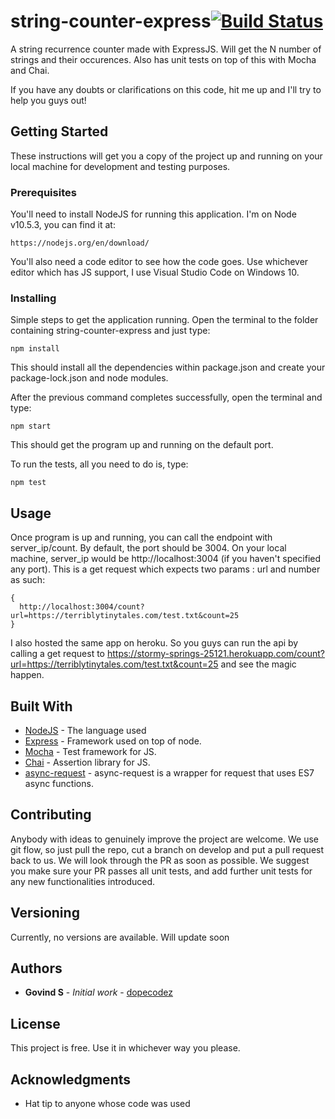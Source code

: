 # string-counter-express[![Build Status](https://travis-ci.org/dopecodez/ttt-string-count-backend.svg?branch=master)](https://travis-ci.org/dopecodez/ttt-string-count-backend)

A string recurrence counter made with ExpressJS. Will get the N number of strings and their occurences. Also has unit tests on top of this with Mocha and Chai.

If you have any doubts or clarifications on this code, hit me up and I'll try to help you guys out!

## Getting Started

These instructions will get you a copy of the project up and running on your local machine for development and testing purposes. 

### Prerequisites

You'll need to install NodeJS for running this application. I'm on Node v10.5.3, you can find it at:
```
https://nodejs.org/en/download/
```
You'll also need a code editor to see how the code goes. Use whichever editor which has JS support, I use Visual Studio Code on 
Windows 10.

### Installing

Simple steps to get the application running. Open the terminal to the folder containing string-counter-express and just type:
```
npm install
```
This should install all the dependencies within package.json and create your package-lock.json and node modules.

After the previous command completes successfully, open the terminal and type:
```
npm start
```
This should get the program up and running on the default port.

To run the tests, all you need to do is, type:

```
npm test
```

## Usage

Once program is up and running, you can call the endpoint with server_ip/count. By default, the port should be 3004. On your local machine, server_ip would be http://localhost:3004 (if you haven't specified any port). This is a get request which expects two params : url and number as such:
```
{
  http://localhost:3004/count?url=https://terriblytinytales.com/test.txt&count=25
}
```
I also hosted the same app on heroku. So you guys can run the api by calling a get request to https://stormy-springs-25121.herokuapp.com/count?url=https://terriblytinytales.com/test.txt&count=25 and see the magic happen.

## Built With

* [NodeJS](https://nodejs.org/en/) - The language used
* [Express](https://expressjs.com/) - Framework used on top of node.
* [Mocha](https://mochajs.org/) - Test framework for JS.
* [Chai](https://www.chaijs.com/) - Assertion library for JS.
* [async-request](https://www.npmjs.com/package/async-request) - async-request is a wrapper for request that uses ES7 async functions.

## Contributing

Anybody with ideas to genuinely improve the project are welcome. We use git flow, so just pull the repo, cut a branch on develop and put a pull request back to us. We will look through the PR as soon as possible. We suggest you make sure your PR passes all unit tests, and add further unit tests for any new functionalities introduced.

## Versioning
Currently, no versions are available. Will update soon

## Authors

* **Govind S** - *Initial work* - [dopecodez](https://github.com/dopecodez)

## License

This project is free. Use it in whichever way you please.

## Acknowledgments

* Hat tip to anyone whose code was used

